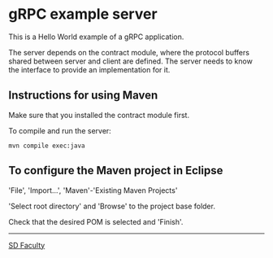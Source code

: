# gRPC example server

This is a Hello World example of a gRPC application.

The server depends on the contract module, where the protocol buffers shared between server and client are defined.
The server needs to know the interface to provide an implementation for it.


## Instructions for using Maven

Make sure that you installed the contract module first.

To compile and run the server:

```
mvn compile exec:java
```


## To configure the Maven project in Eclipse

'File', 'Import...', 'Maven'-'Existing Maven Projects'

'Select root directory' and 'Browse' to the project base folder.

Check that the desired POM is selected and 'Finish'.


----

[SD Faculty](mailto:leic-sod@disciplinas.tecnico.ulisboa.pt)
